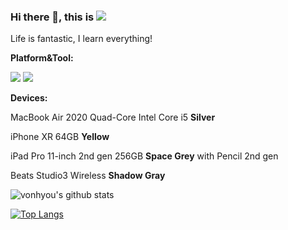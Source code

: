 ### Hi there 👋, this is [![](https://img.shields.io/twitter/follow/vonhyou)](http://twitter.com/vonhyou)

 Life is fantastic, I learn everything!

**Platform&Tool:** 

[![](https://img.shields.io/badge/macOS-Big%20Sur-e94256?style=flat-square&logo=apple&logoColor=ffffff)](https://www.apple.com/macos/big-sur/)
[![](https://img.shields.io/badge/IDE-Visual%20Studio%20Code-007ACC?style=flat-square&logo=Visual-Studio-Code&logoColor=ffffff)](https://code.visualstudio.com/)

**Devices:**

MacBook Air 2020 Quad-Core Intel Core i5 **Silver**

iPhone XR 64GB **Yellow**

iPad Pro 11-inch 2nd gen 256GB **Space Grey** with Pencil 2nd gen

Beats Studio3 Wireless **Shadow Gray**

![vonhyou's github stats](https://github-readme-stats.vercel.app/api?username=vonhyou&show_icons=true&bg_color=252a34&text_color=eaeaea&title_color=ff2e63&icon_color=08d9d6&count_private=true)

[![Top Langs](https://github-readme-stats.vercel.app/api/top-langs/?username=vonhyou&layout=compact&bg_color=252a34&text_color=eaeaea&title_color=ff2e63)](https://github.com/anuraghazra/github-readme-stats)
